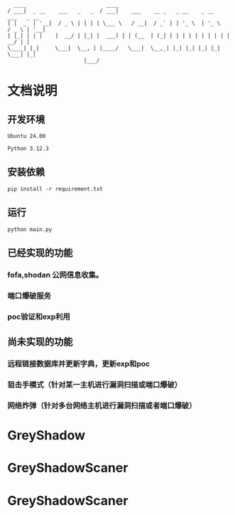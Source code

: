       ____                         ____                                               
    / ___|  _ __    ___   _   _  / ___|    ___    __ _   _ __    _ __     ___   _ __ 
    | |  _  | '__|  / _ \ | | | | \___ \   / __|  / _` | | '_ \  | '_ \   / _ \ | '__|
    | |_| | | |    |  __/ | |_| |  ___) | | (__  | (_| | | | | | | | | | |  __/ | |   
    \____| |_|     \___|  \__, | |____/   \___|  \__,_| |_| |_| |_| |_|  \___| |_|   
                            |___/ 

# 文档说明

## 开发环境

    Ubuntu 24.00

    Python 3.12.3


## 安装依赖

    pip install -r requirement.txt

## 运行

    python main.py

## 已经实现的功能

### fofa,shodan 公网信息收集。

### 端口爆破服务


### poc验证和exp利用



## 尚未实现的功能

### 远程链接数据库并更新字典，更新exp和poc

### 狙击手模式（针对某一主机进行漏洞扫描或端口爆破）

### 网络炸弹（针对多台网络主机进行漏洞扫描或者端口爆破）
# GreyShadow
# GreyShadowScaner
# GreyShadowScaner
